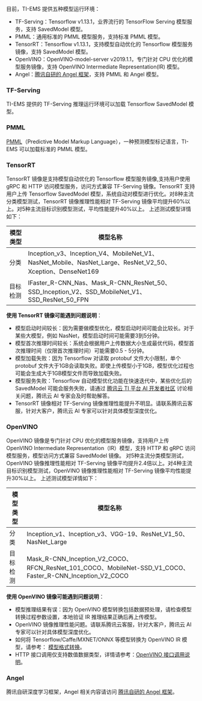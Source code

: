 目前，TI-EMS 提供五种模型运行环境：
- TF-Serving：Tensorflow v1.13.1，业界流行的 TensorFlow Serving 模型服务，支持 SavedModel 模型。
- PMML：通用标准的 PMML 模型服务，支持标准 PMML 模型。
- TensorRT：Tensorflow v1.13.1，支持模型自动优化的 Tensorflow 模型服务镜像，支持 SavedModel 模型。
- OpenVINO：OpenVINO-model-server v2019.1.1，专门针对 CPU 优化的模型服务镜像，支持 OpenVINO Intermediate Representation(IR) 模型。
- Angel：[腾讯自研的 Angel 框架](https://github.com/Angel-ML/angel)，支持 PMML 和 Angel 模型。

### TF-Serving
TI-EMS 提供的 TF-Serving 推理运行环境可以加载 Tensorflow SavedModel 模型。
### PMML  
[PMML](https://www.ibm.com/developerworks/cn/opensource/ind-PMML1/)（Predictive Model Markup Language），一种预测模型标记语言，TI-EMS 可以加载标准的 PMML 模型。
### TensorRT
TensorRT 镜像是支持模型自动优化的 Tensorflow 模型服务镜像,支持用户使用 gRPC 和 HTTP 访问模型服务，访问方式兼容 TF-Serving 镜像。TensorRT 支持用户上传 Tensorflow SavedModel 模型，系统自动对模型进行优化。对8种主流分类模型测试，TensorRT 镜像推理性能相对 TF-Serving 镜像平均提升60%以上。对5种主流目标识别模型测试，平均性能提升40%以上。
上述测试模型详情如下：  

| 模型类型 | 模型名称 |
|---------|---------|
| 分类 | Inception_v3、Inception_V4、MobileNet_V1、NasNet_Mobile、NasNet_Large、ResNet_V2_50、Xception、DenseNet169 | 
| 目标检测 | IFaster_R-CNN_Nas、Mask_R-CNN_ResNet_50、SSD_Inception_V2、SSD_MobileNet_V1、SSD_ResNet_50_FPN | 

**使用 TensorRT 镜像可能遇到问题说明**：
- 模型启动时间较长：因为需要做模型优化，模型启动时间可能会比较长。对于某些大模型，例如 NasNet，模型启动时间可能需要3到5分钟。
- 模型首次推理时间较长：系统会根据用户上传数据大小生成最优代码，模型首次推理时间（仅限首次推理时间）可能需要0.5 - 5分钟。
- 模型加载失败：因为 Tensorflow 对读取 protobuf 文件大小限制，单个 protobuf 文件大于1GB会读取失败。即使上传模型小于1GB，模型优化过程也可能会生成大于1GB模型文件而导致加载失败。
- 模型服务失败：Tensorflow 自动模型优化功能在快速迭代中，某些优化后的 SavedModel 可能会服务失败，请通过 [腾讯云 TI 平台 AI 开发者社区](https://cloud.tencent.com/developer/timl/ask) 讨论相关问题，腾讯云 AI 专家会及时帮助解答。 
- TensorRT 镜像相对 TF-Serving 镜像推理性能提升不明显。请联系腾讯云客服，针对大客户，腾讯云 AI 专家可以针对具体模型深度优化。

### OpenVINO
OpenVINO 镜像是专门针对 CPU 优化的模型服务镜像，支持用户上传 OpenVINO Intermediate Representation（IR）模型，支持 HTTP 和 gRPC 访问模型服务，模型访问方式兼容 SavedModel 镜像。 对5种主流分类模型测试，OpenVINO 镜像推理性能相对 TF-Serving 镜像平均提升2.4倍以上。对4种主流目标识别模型测试，OpenVINO 镜像推理性能相对 TF-Serving 镜像平均性能提升30%以上。
上述测试模型详情如下：

| 模型类型 | 模型名称 |
|---------|---------|
| 分类 | Inception_v1、Inception_v3、VGG-19、ResNet_V1_50、NasNet_Large | 
| 目标检测 |Mask_R-CNN_Inception_V2_COCO、RFCN_ResNet_101_COCO、MobileNet-SSD_V1_COCO、Faster_R-CNN_Inception_V2_COCO  | 

**使用 OpenVINO 镜像可能遇到问题说明**：
- 模型推理结果有误：因为 OpenVINO 模型转换包括数据预处理，请检查模型转换过程参数设置，本地验证 IR 推理结果正确后再上传模型。
- OpenVINO 镜像推理性能问题。请联系腾讯云客服，针对大客户，腾讯云 AI 专家可以针对具体模型深度优化。
- 如何将 Tensorflow/Caffe/MXNET/ONNX 等模型转换为 OpenVINO IR 模型，请参考： [模型格式转换](https://docs.openvinotoolkit.org/latest/_docs_MO_DG_Deep_Learning_Model_Optimizer_DevGuide.html)。
- HTTP 接口调用仅支持数值数据类型，详情请参考：[OpenVINO 接口调用说明](https://github.com/IntelAI/OpenVINO-model-server)。

### Angel
腾讯自研深度学习框架，Angel 相关内容请访问 [腾讯自研的 Angel 框架](https://github.com/Angel-ML/angel)。





